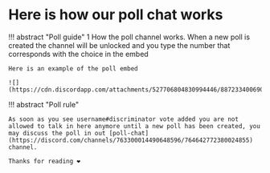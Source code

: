 # Here is how our poll chat works

!!! abstract "Poll guide"
    1 How the poll channel works.
    When a new poll is created the channel will be unlocked and you type the number that corresponds with the choice in the embed
    
    Here is an example of the poll embed

    ![](https://cdn.discordapp.com/attachments/527706804830994446/887233400690335754/unknown.png)

!!! abstract "Poll rule"

    As soon as you see username#discriminator vote added you are not allowed to talk in here anymore until a new poll has been created, you may discuss the poll in out [poll-chat](https://discord.com/channels/763300014490648596/764642772380024855) channel.

    Thanks for reading ❤